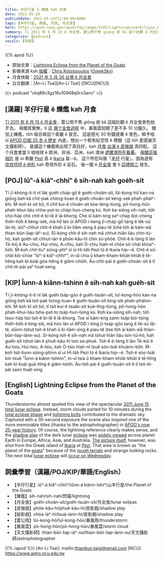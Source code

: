 ```yaml
---
title: 羊仔行星 ê 爍爁 kah 月食
date: 2021-05-24
publishdate: 2021-05-24T12:00:00+0800
tags: [羊仔行星, 爍爁, 月食, 月全食]
hero: https://apod.nasa.gov/apod/fap/image/2105/LightningLunarEclipse_Kotsiopoulos_1024.jpg
summary: Tī 2011 年 6 月 15 ê 月全食，雷公雨干焦 giōng 欲 kā 這个壯觀 ê 月全食景色拍歹去。
categories: [podcast]
vocals: [阿錕]
---
```


{{% apod %}}

- 原始文章：[Lightning Eclipse from the Planet of the Goats](https://apod.nasa.gov/apod/ap210524.html)
- 影像來源 kah [版權][copyright]：[Chris Kotsiopoulos](https://www.facebook.com/chris.kotsiopoulos) ([GreekSky](http://www.greeksky.gr/))
- 月食快報：[2021 年 5 月 26 台灣 ê 月全食](https://www.timeanddate.com/eclipse/in/taiwan/taipei)
- 台文翻譯：[An-Li Tsai][An-Li Tsai] ([NCU][NCU])

{{< podcast "ckq88v3gz16u10948q0rx3ano" >}}

## [漢羅] 羊仔行星 ê 爍爁 kah 月食

[Tī 2011 年 6 月 15 ê 月全食][2011 June 15 total lunar eclipse]，雷公雨干焦 giōng 欲 kā 這幅壯觀 ê 月全食景色拍歹去。
毋閣其實無，tī 這 [規个全食過程][total eclipse phase] 中，暴風雲拍開了差不多 10 分鐘久。
閣加上爍爁，to̍h 組合做這个美麗 ê 夜空。
這是感光 30 秒鐘提著 ê 景色，嘛予咱 ùi [APOD 已經 25 冬 ê 歷史][APOD's now 25-year history] 內底，想出一个較有紀念性 ê 標題（這 to̍h 愛感謝天文攝影師）。
是講這个爍爁嘛出現了真拄好，kah [月食][eclipse] [出演 ê 皮猴戲][shadow play] 真四配。
這个月食會當 tī 咱地球 ê 歐洲、非洲、亞洲、kah 澳洲 [遮爾濟所在看著][widely viewed]。
[毋閣這張相片][The picture itself] 是 ùi 希臘 [Pezi][Pezi] 島 ê [Ikaria][Ikaria] 翕--ê。
這个所在叫做「[羊仔][goats] 行星」，因為遮有 [坎坎坷坷 ê 地形][rough terrain] kah 奇怪外形 ê 岩石。
後一擺 ê [月全食][lunar eclipse] 會 tī [這禮拜三][occur on Wednesday] 發生。

## [POJ] Iûⁿ-á kiâⁿ-chhiⁿ ê sih-nah kah goe̍h-si̍t

Tī jī-khòng-it-it nî la̍k goe̍h cha̍p-gō͘ ê goe̍h-choân-si̍t, lûi-kong-hō͘ kan-na giōng beh kā chit-pak chòng-koan ê goe̍h-choân-si̍t kéng-sek phah-pháiⁿ-khì.
M̄-koh kî-si̍t bô, tī chit kui-ê choân-si̍t kòe-têng-tiong, pō-hong-hûn phah-khui-liáu chha-put-to cha̍p-hun-cheng kú.
Koh ka-siōng sih-nah, to̍h cho͘-ha̍p chò chit-ê bí-lē ê iā-khong.
Che sī kám-kng saⁿ-cha̍p bió-cheng the̍h-tio̍h ê kéng-sek, mā hō͘ lán ùi APOD í-keng jī-cha̍p-gō͘ tang ê le̍k-sú lāi-té, siūⁿ-chhut chi̍t-ê khah ū kì-liām-sèng ê piau-tê (che to̍h ài kám-siā thian-bûn-liap-iáⁿ-su).
Sī-kóng chi̍t-ê sih-nah mā chhut-hiān liáu chin-tú-hó, kah goe̍h-si̍t chhut-ián ê phôe-kâu-hì chin sù-phòe.
Chit-ê ē-tàng tī lán Tē-kiû ê Au-chiu, Hui-chiu, A-chiu, kah Ò-chiu hiah-nī chōe só͘-chāi khòaⁿ-tio̍h.
M̄-koh chit-tiuⁿ siòng-phìⁿ sī ùi Hi-la̍h Pezi tó ê Ikaria hip--ê.
Chit-ê só͘-chāi kiò-chòe "Iûⁿ-á kiâⁿ-chhiⁿ", in-ūi chia ū kham-kham-khia̍t-khia̍t ê tē-hêng kah kî-koài gōa-hêng ê giâm-chio̍h.
Āu-chi̍t-pái ê goe̍h-choân-si̍t ē tī chit-lé-pài saⁿ hoat-seng.



## [KIP] Îunn-á kiânn-tshinn ê sih-nah kah gue̍h-si̍t

Tī jī-khòng-it-it nî la̍k gue̍h tsa̍p-gōo ê gue̍h-tsuân-si̍t, luî-kong-hōo kan-na giōng beh kā tsit-pak tsòng-kuan ê gue̍h-tsuân-si̍t kíng-sik phah-pháinn-khì.
M̄-koh kî-si̍t bô, tī tsit kui-ê tsuân-si̍t kuè-tîng-tiong, pō-hong-hûn phah-khui-liáu tsha-put-to tsa̍p-hun-tsing kú.
Koh ka-siōng sih-nah, to̍h tsoo-ha̍p tsò tsit-ê bí-lē ê iā-khong.
Tse sī kám-kng sann-tsa̍p bió-tsing the̍h-tio̍h ê kíng-sik, mā hōo lán uì APOD í-king jī-tsa̍p-gōo tang ê li̍k-sú lāi-té, siūnn-tshut tsi̍t-ê khah ū kì-liām-sìng ê piau-tê (tse to̍h ài kám-siā thian-bûn-liap-iánn-su).
Sī-kóng tsi̍t-ê sih-nah mā tshut-hiān liáu tsin-tú-hó, kah gue̍h-si̍t tshut-ián ê phuê-kâu-hì tsin sù-phuè.
Tsit-ê ē-tàng tī lán Tē-kiû ê Au-tsiu, Hui-tsiu, A-tsiu, kah Ò-tsiu hiah-nī tsuē sóo-tsāi khuànn-tio̍h.
M̄-koh tsit-tiunn siòng-phìnn sī uì Hi-la̍h Pezi tó ê Ikaria hip--ê.
Tsit-ê sóo-tsāi kiò-tsuè "Îunn-á kiânn-tshinn", in-uī tsia ū kham-kham-khia̍t-khia̍t ê tē-hîng kah kî-kuài guā-hîng ê giâm-tsio̍h.
Āu-tsi̍t-pái ê gue̍h-tsuân-si̍t ē tī tsit-lé-pài sann huat-sing.



## [English] Lightning Eclipse from the Planet of the Goats

Thunderstorms almost spoiled this view of the spectacular [2011 June 15 total lunar eclipse][2011 June 15 total lunar eclipse]. Instead, storm clouds parted for 10 minutes during the [total eclipse phase][total eclipse phase] and [lightning bolts][lightning bolts] contributed to the dramatic sky. Captured with a 30-second exposure the scene also inspired one of the more memorable titles (thanks to the astrophotographer) in [APOD's now 25-year history][APOD's now 25-year history]. Of course, the lightning reference clearly makes sense, and the [shadow play][shadow play] of the dark lunar [eclipse][eclipse] was [widely viewed][widely viewed] across planet Earth in Europe, Africa, Asia, and Australia. [The picture itself][The picture itself], however, was shot from the Greek island of [Ikaria][Ikaria] at [Pezi][Pezi]. That area is known as "the planet of the [goats][goats]" because of the [rough terrain][rough terrain] and strange looking rocks. The next total [lunar eclipse][lunar eclipse] will [occur on Wednesday][occur on Wednesday].

## 詞彙學習（漢羅/POJ/KIP/華語/English）

- 【羊仔行星】iûⁿ-á kiâⁿ-chhiⁿ/iûnn-á kiânn-tshiⁿ/山羊行星/the Planet of the Goats
- 【爍爁】sih-nah/sih-nah/閃電/lightning
- 【月全食】goe̍h-choân-si̍t/gue̍h-tsuân-si̍t/月全食/lunar exlipas
- 【皮猴戲】phôe-kâu-hì/phuê-kâu-hì/皮影戲/shadow play
- 【紙影戲】chóa-iáⁿ-hì/tsuá-iánn-hì/皮影戲/shadow play
- 【雷公雨】lûi-kong-hō͘/luî-kong-hōo/暴風雨/thunderstorm
- 【暴風雲】pō-hong-hûn/pō-hong-hûn/暴風雲/storm cloud
- 【天文攝影師】thian-bûn liap-iáⁿ-su/thian-bûn liap-iánn-su/天文攝影師/astrophotographer

{{% /apod %}}
[An-Li Tsai]: mailto:thianbun.taigi@gmail.com
[NCU]: https://www.astro.ncu.edu.tw

[copyright]: https://apod.nasa.gov/apod/fap/lib/about_apod.html#srapply

[2011 June 15 total lunar eclipse]:https://eclipse.gsfc.nasa.gov/OH/OH2011.html#LE2011Jun15T
[total eclipse phase]:https://apod.nasa.gov/apod/ap110617.html
[lightning bolts]:https://apod.nasa.gov/apod/ap120723.html
[APOD's now 25-year history]:https://www.theverge.com/2015/6/15/8779599/astronomy-picture-of-the-day-oral-history
[shadow play]:https://apod.nasa.gov/apod/ap060909.html
[eclipse]:https://eclipse2017.nasa.gov/eclipse-who-what-where-when-and-how
[widely viewed]:http://asterisk.apod.com/viewtopic.php?f=29&t=23957
[The picture itself]:https://greeksky.gr/wp-content/uploads/2021/05/eclipses_lunar-eclipse-and-lightning.jpg
[Ikaria]:https://www.youtube.com/watch?v=925mOGCf7to
[Pezi]:https://en.wikipedia.org/wiki/Icaria
[goats]:http://3.bp.blogspot.com/-5qmrdx1umpY/Ur0Y1tDvxZI/AAAAAAAAu3s/TteYJNMEUAk/s1600/Wall-Climbing+Mountain+Goats.jpg
[rough terrain]:http://www.culturechange.org/cms/content/view/937/1/
[lunar eclipse]:https://mars.nasa.gov/images/Lunar_eclipse_sideview.jpg
[occur on Wednesday]:https://svs.gsfc.nasa.gov/4903
